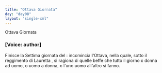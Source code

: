 ```yaml
---
title: "Ottava Giornata"
day: "day08"
layout: "single-xml"
---
```

<html>
 <head>
 </head>
 <body>
  <div1 id="day08" ruler="lauretta" type="Day">
   <head>
    Ottava Giornata
   </head>
   <argument>
    <p>
     <h3>
      [Voice: author]
     </h3>
    </p>
    <p>
     <milestone id="p08990001"/>
     Finisce la Settima giornata del
     <title>
      Decameron
     </title>
     : incomincia l'Ottava, nella quale, sotto il reggimento di
     <name persref="lauretta" type="person">
      Lauretta
     </name>
     , si ragiona di quelle beffe che tutto il giorno o donna ad uomo, o uomo a donna, o l'uno uomo all'altro si fanno.
    </p>
   </argument>
   <!--Introduzione-->
   <!--Novella Prima-->
   <!--Novella Seconda-->
   <!--Novella Terza-->
   <!--Novella
Quarta-->
   <!--Novella Quinta-->
   <!--Novella Sesta-->
   <!--Novella Settima-->
   <!--Novella Ottava-->
   <!--Novella Nona-->
   <!--Novella
Decima-->
   <!--Conclusione-->
  </div1>
 </body>
</html>